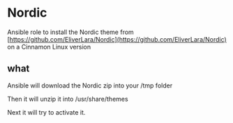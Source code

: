 # Nordic  

Ansible role to install the Nordic theme from [https://github.com/EliverLara/Nordic](https://github.com/EliverLara/Nordic) on a Cinnamon Linux version

## what
Ansible will download the Nordic zip into your /tmp folder

Then it will unzip it into /usr/share/themes

Next it will try to activate it.
